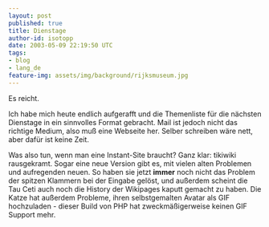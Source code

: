 ```yaml
---
layout: post
published: true
title: Dienstage
author-id: isotopp
date: 2003-05-09 22:19:50 UTC
tags:
- blog
- lang_de
feature-img: assets/img/background/rijksmuseum.jpg
---
```

Es reicht.

Ich habe mich heute endlich aufgerafft und die Themenliste für die nächsten Dienstage in ein sinnvolles Format gebracht. Mail ist jedoch nicht das richtige Medium, also muß eine Webseite her. Selber schreiben wäre nett, aber dafür ist keine Zeit.

Was also tun, wenn man eine Instant-Site braucht? Ganz klar: tikiwiki rausgekramt. Sogar eine neue Version gibt es, mit vielen alten Problemen und aufregenden neuen. So haben sie jetzt <b>immer</b> noch nicht das Problem der spitzen Klammern bei der Eingabe gelöst, und außerdem scheint die Tau Ceti auch noch die History der Wikipages kaputt gemacht zu haben. Die Katze hat außerdem Probleme, ihren selbstgemalten Avatar als GIF hochzuladen - dieser Build von PHP hat zweckmäßigerweise keinen GIF Support mehr.
